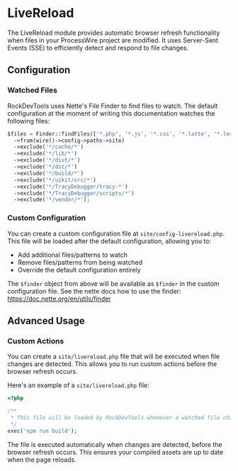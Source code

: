 # LiveReload

The LiveReload module provides automatic browser refresh functionality when files in your ProcessWire project are modified. It uses Server-Sent Events (SSE) to efficiently detect and respond to file changes.

## Configuration

### Watched Files

RockDevTools uses Nette's File Finder to find files to watch. The default configuration at the moment of writing this documentation watches the following files:

```php
$files = Finder::findFiles(['*.php', '*.js', '*.css', '*.latte', '*.less'])
  ->from(wire()->config->paths->site)
  ->exclude('*/cache/*')
  ->exclude('*/lib/*')
  ->exclude('*/dist/*')
  ->exclude('*/dst/*')
  ->exclude('*/build/*')
  ->exclude('*/uikit/src/*')
  ->exclude('*/TracyDebugger/tracy-*')
  ->exclude('*/TracyDebugger/scripts/*')
  ->exclude('*/vendor/*');
```

### Custom Configuration

You can create a custom configuration file at `site/config-livereload.php`. This file will be loaded after the default configuration, allowing you to:
- Add additional files/patterns to watch
- Remove files/patterns from being watched
- Override the default configuration entirely

The `$finder` object from above will be available as `$finder` in the custom configuration file. See the nette docs how to use the finder: https://doc.nette.org/en/utils/finder

## Advanced Usage

### Custom Actions

You can create a `site/livereload.php` file that will be executed when file changes are detected. This allows you to run custom actions before the browser refresh occurs.

Here's an example of a `site/livereload.php` file:

```php
<?php

/**
 * This file will be loaded by RockDevTools whenever a watched file changed.
 */
exec('npm run build');
```

The file is executed automatically when changes are detected, before the browser refresh occurs. This ensures your compiled assets are up to date when the page reloads.

